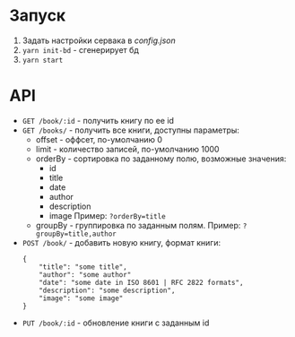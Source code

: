 # Запуск
1) Задать настройки сервака в *config.json*
2) `yarn init-bd` - сгенерирует бд
3) `yarn start`

# API
- `GET /book/:id` - получить книгу по ее id
- `GET /books/` - получить все книги, доступны параметры: 
    - offset - оффсет, по-умолчанию 0
    - limit - количество записей, по-умолчанию 1000
    - orderBy - сортировка по заданному полю, возможные значения:
        - id
        - title
        - date
        - author
        - description
        - image
        Пример: `?orderBy=title`
    - groupBy - группировка по заданным полям. Пример: `?groupBy=title,author`
- `POST /book/` - добавить новую книгу, формат книги: 
    ```
    {
        "title": "some title",
        "author": "some author"
        "date": "some date in ISO 8601 | RFC 2822 formats",
        "description": "some description",
        "image": "some image"
    }
    ```
- `PUT /book/:id` - обновление книги с заданным id